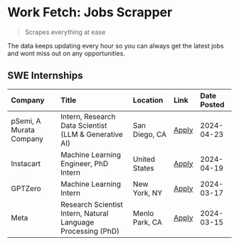 # Work Fetch: Jobs Scrapper
> Scrapes everything at ease

The data keeps updating every hour so you can always get the latest jobs and wont miss out on any opportunities.

## SWE Internships
<!--START_SECTION:workfetch-->
| Company                 | Title                                                        | Location       | Link                                                                                                                                                                                                                                                                       | Date Posted   |
|:------------------------|:-------------------------------------------------------------|:---------------|:---------------------------------------------------------------------------------------------------------------------------------------------------------------------------------------------------------------------------------------------------------------------------|:--------------|
| pSemi, A Murata Company | Intern, Research Data Scientist (LLM & Generative AI)        | San Diego, CA  | [Apply](https://www.linkedin.com/jobs/view/intern-research-data-scientist-llm-generative-ai-at-psemi-a-murata-company-3887074168?position=7&pageNum=0&refId=dI6urxwNIRtHhet6OgPgtA%3D%3D&trackingId=UzaRo8gkq99TQbhYsNPaPg%3D%3D&trk=public_jobs_jserp-result_search-card) | 2024-04-23    |
| Instacart               | Machine Learning Engineer, PhD Intern                        | United States  | [Apply](https://www.linkedin.com/jobs/view/machine-learning-engineer-phd-intern-at-instacart-3901991739?position=2&pageNum=0&refId=dI6urxwNIRtHhet6OgPgtA%3D%3D&trackingId=wvicC%2FTQERhWWHhsvMnmRg%3D%3D&trk=public_jobs_jserp-result_search-card)                        | 2024-04-19    |
| GPTZero                 | Machine Learning Intern                                      | New York, NY   | [Apply](https://www.linkedin.com/jobs/view/machine-learning-intern-at-gptzero-3860723963?position=6&pageNum=0&refId=dI6urxwNIRtHhet6OgPgtA%3D%3D&trackingId=NiS6%2Fo4paX4KEZC2ZM25kA%3D%3D&trk=public_jobs_jserp-result_search-card)                                       | 2024-03-17    |
| Meta                    | Research Scientist Intern, Natural Language Processing (PhD) | Menlo Park, CA | [Apply](https://www.linkedin.com/jobs/view/research-scientist-intern-natural-language-processing-phd-at-meta-3858718375?position=8&pageNum=0&refId=dI6urxwNIRtHhet6OgPgtA%3D%3D&trackingId=89IkyDH1acLG6BeZt70Ykg%3D%3D&trk=public_jobs_jserp-result_search-card)          | 2024-03-15    |
<!--END_SECTION:workfetch-->
